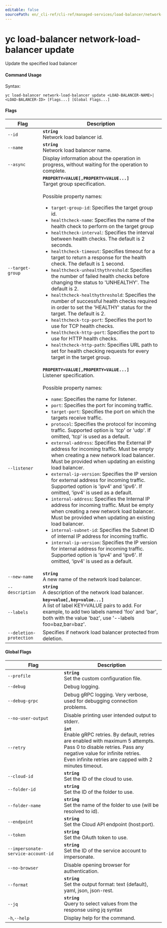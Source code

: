 ```yaml
---
editable: false
sourcePath: en/_cli-ref/cli-ref/managed-services/load-balancer/network-load-balancer/update.md
---
```


# yc load-balancer network-load-balancer update

Update the specified load balancer

#### Command Usage

Syntax: 

`yc load-balancer network-load-balancer update <LOAD-BALANCER-NAME>|<LOAD-BALANCER-ID> [Flags...] [Global Flags...]`

#### Flags

| Flag | Description |
|----|----|
|`--id`|<b>`string`</b><br/>Network load balancer id.|
|`--name`|<b>`string`</b><br/>Network load balancer name.|
|`--async`|Display information about the operation in progress, without waiting for the operation to complete.|
|`--target-group`|<b>`PROPERTY=VALUE[,PROPERTY=VALUE...]`</b><br/>Target group specification.<br/><br/>Possible property names:<br/><ul> <li><code>target-group-id</code>:     Specifies the target group id.</li> <li><code>healthcheck-name</code>:     Specifies the name of the health check to perform on the target group</li> <li><code>healthcheck-interval</code>:     Specifies the interval between health checks. The default is 2 seconds.</li> <li><code>healthcheck-timeout</code>:     Specifies timeout for a target to return a response for the health check. The default is 1 second.</li> <li><code>healthcheck-unhealthythreshold</code>:     Specifies the number of failed health checks before changing the status to 'UNHEALTHY'. The default is 2.</li> <li><code>healthcheck-healthythreshold</code>:     Specifies the number of successful health checks required in order to set the 'HEALTHY' status for the target. The default is 2.</li> <li><code>healthcheck-tcp-port</code>:     Specifies the port to use for TCP health checks.</li> <li><code>healthcheck-http-port</code>:     Specifies the port to use for HTTP health checks.</li> <li><code>healthcheck-http-path</code>:     Specifies URL path to set for health checking requests for every target in the target group.</li> </ul>|
|`--listener`|<b>`PROPERTY=VALUE[,PROPERTY=VALUE...]`</b><br/>Listener specification.<br/><br/>Possible property names:<br/><ul> <li><code>name</code>:     Specifies the name for listener.</li> <li><code>port</code>:     Specifies the port for incoming traffic.</li> <li><code>target-port</code>:     Specifies the port on which the targets receive traffic.</li> <li><code>protocol</code>:     Specifies the protocol for incoming traffic. Supported option is 'tcp' or 'udp'. If omitted, 'tcp' is used as a default.</li> <li><code>external-address</code>:     Specifies the External IP address for incoming traffic. Must be empty when creating a new network load balancer. Must be provided when updating an existing load balancer.</li> <li><code>external-ip-version</code>:     Specifies the IP version for external address for incoming traffic. Supported option is 'ipv4' and 'ipv6'. If omitted, 'ipv4' is used as a default.</li> <li><code>internal-address</code>:     Specifies the Internal IP address for incoming traffic. Must be empty when creating a new network load balancer. Must be provided when updating an existing load balancer.</li> <li><code>internal-subnet-id</code>:     Specifies the Subnet ID of internal IP address for incoming traffic.</li> <li><code>internal-ip-version</code>:     Specifies the IP version for internal address for incoming traffic. Supported option is 'ipv4' and 'ipv6'. If omitted, 'ipv4' is used as a default.</li> </ul>|
|`--new-name`|<b>`string`</b><br/>A new name of the network load balancer.|
|`--description`|<b>`string`</b><br/>A description of the network load balancer.|
|`--labels`|<b>`key=value[,key=value...]`</b><br/>A list of label KEY=VALUE pairs to add. For example, to add two labels named 'foo' and 'bar', both with the value 'baz', use '--labels foo=baz,bar=baz'.|
|`--deletion-protection`|Specifies if network load balancer protected from deletion.|

#### Global Flags

| Flag | Description |
|----|----|
|`--profile`|<b>`string`</b><br/>Set the custom configuration file.|
|`--debug`|Debug logging.|
|`--debug-grpc`|Debug gRPC logging. Very verbose, used for debugging connection problems.|
|`--no-user-output`|Disable printing user intended output to stderr.|
|`--retry`|<b>`int`</b><br/>Enable gRPC retries. By default, retries are enabled with maximum 5 attempts.<br/>Pass 0 to disable retries. Pass any negative value for infinite retries.<br/>Even infinite retries are capped with 2 minutes timeout.|
|`--cloud-id`|<b>`string`</b><br/>Set the ID of the cloud to use.|
|`--folder-id`|<b>`string`</b><br/>Set the ID of the folder to use.|
|`--folder-name`|<b>`string`</b><br/>Set the name of the folder to use (will be resolved to id).|
|`--endpoint`|<b>`string`</b><br/>Set the Cloud API endpoint (host:port).|
|`--token`|<b>`string`</b><br/>Set the OAuth token to use.|
|`--impersonate-service-account-id`|<b>`string`</b><br/>Set the ID of the service account to impersonate.|
|`--no-browser`|Disable opening browser for authentication.|
|`--format`|<b>`string`</b><br/>Set the output format: text (default), yaml, json, json-rest.|
|`--jq`|<b>`string`</b><br/>Query to select values from the response using jq syntax|
|`-h`,`--help`|Display help for the command.|
